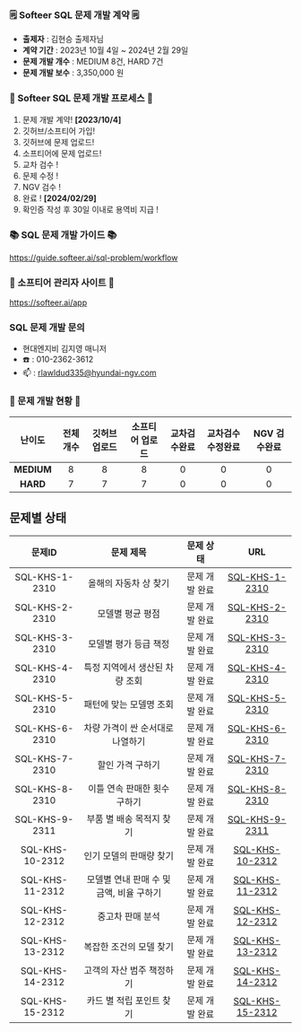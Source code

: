 ### 🗒️ Softeer SQL 문제 개발 계약 🗒️
- **출제자** : 김현승 출제자님
- **계약 기간** : 2023년 10월 4일 ~ 2024년 2월 29일  
- **문제 개발 개수** : MEDIUM 8건, HARD 7건  
- **문제 개발 보수** : 3,350,000 원

### 💚 Softeer SQL 문제 개발 프로세스 💚
1. 문제 개발 계약!   **[2023/10/4]**
2. 깃허브/소프티어 가입!
3. 깃허브에 문제 업로드!
4. 소프티어에 문제 업로드!
5. 교차 검수 !
6. 문제 수정 !
7. NGV 검수 !
8. 완료 !  **[2024/02/29]**
9. 확인증 작성 후 30일 이내로 용역비 지급 ! 

### 📚 SQL 문제 개발 가이드 📚
https://guide.softeer.ai/sql-problem/workflow

### 🌼 소프티어 관리자 사이트 🌼
https://softeer.ai/app
  
### SQL 문제 개발 문의 
- 현대엔지비 김지영 매니저 
- ☎️ : 010-2362-3612
- 📫 : rlawldud335@hyundai-ngv.com

### 📍 문제 개발 현황 📍
| 난이도  | 전체 개수 | 깃허브 업로드 | 소프티어 업로드 | 교차검수완료 | 교차검수 수정완료 | NGV 검수완료 |
|:------------:|:-----:|:------------:|:---------------:|:------------:|:------------:|:-------------:|
| **MEDIUM**  |   8    |      8        |       8       |      0       |       0        |       0        |
| **HARD**    |    7   |      7        |       7        |      0       |       0       |       0        |

## 문제별 상태
| 문제ID  | 문제 제목 | 문제 상태 | URL |
|:------------:|:-----:|:------------:|:--:|
| SQL-KHS-1-2310  |   올해의 자동차 상 찾기    |      문제 개발 완료                         |[SQL-KHS-1-2310](https://github.com/Softeer-Problems-KimHyunSeung/SQL-KHS-1-2310)|
| SQL-KHS-2-2310  |   모델별 평균 평점         |      문제 개발 완료                         |[SQL-KHS-2-2310](https://github.com/Softeer-Problems-KimHyunSeung/SQL-KHS-2-2310)|
| SQL-KHS-3-2310  |   모델별 평가 등급 책정    |      문제 개발 완료                          |[SQL-KHS-3-2310](https://github.com/Softeer-Problems-KimHyunSeung/SQL-KHS-3-2310)|
| SQL-KHS-4-2310  |   특정 지역에서 생산된 차량 조회    |      문제 개발 완료                  |[SQL-KHS-4-2310](https://github.com/Softeer-Problems-KimHyunSeung/SQL-KHS-4-2310)|
| SQL-KHS-5-2310  |   패턴에 맞는 모델명 조회   |      문제 개발 완료                          |[SQL-KHS-5-2310](https://github.com/Softeer-Problems-KimHyunSeung/SQL-KHS-5-2310)|
| SQL-KHS-6-2310  |   차량 가격이 싼 순서대로 나열하기    |      문제 개발 완료                |[SQL-KHS-6-2310](https://github.com/Softeer-Problems-KimHyunSeung/SQL-KHS-6-2310)|
| SQL-KHS-7-2310  |   할인 가격 구하기    |      문제 개발 완료                               |[SQL-KHS-7-2310](https://github.com/Softeer-Problems-KimHyunSeung/SQL-KHS-7-2310)|
| SQL-KHS-8-2310  |   이틀 연속 판매한 횟수 구하기    |      문제 개발 완료                    |[SQL-KHS-8-2310](https://github.com/Softeer-Problems-KimHyunSeung/SQL-KHS-8-2310)|
| SQL-KHS-9-2311  |   부품 별 배송 목적지 찾기    |      문제 개발 완료                        |[SQL-KHS-9-2311](https://github.com/Softeer-Problems-KimHyunSeung/SQL-KHS-9-2311)|
| SQL-KHS-10-2312  |   인기 모델의 판매량 찾기    |      문제 개발 완료                        |[SQL-KHS-10-2312](https://github.com/Softeer-Problems-KimHyunSeung/SQL-KHS-10-2312)|
| SQL-KHS-11-2312  |   모델별 연내 판매 수 및 금액, 비율 구하기    |      문제 개발 완료        |[SQL-KHS-11-2312](https://github.com/Softeer-Problems-KimHyunSeung/SQL-KHS-11-2312)|
| SQL-KHS-12-2312  |   중고차 판매 분석    |      문제 개발 완료                                |[SQL-KHS-12-2312](https://github.com/Softeer-Problems-KimHyunSeung/SQL-KHS-12-2312)|
| SQL-KHS-13-2312  |   복잡한 조건의 모델 찾기    |      문제 개발 완료                          |[SQL-KHS-13-2312](https://github.com/Softeer-Problems-KimHyunSeung/SQL-KHS-13-2312)|
| SQL-KHS-14-2312  |   고객의 자산 범주 책정하기    |      문제 개발 완료                        |[SQL-KHS-14-2312](https://github.com/Softeer-Problems-KimHyunSeung/SQL-KHS-14-2312)|
| SQL-KHS-15-2312  |   카드 별 적립 포인트 찾기    |      문제 개발 완료                       |[SQL-KHS-15-2312](https://github.com/Softeer-Problems-KimHyunSeung/SQL-KHS-15-2312)|
